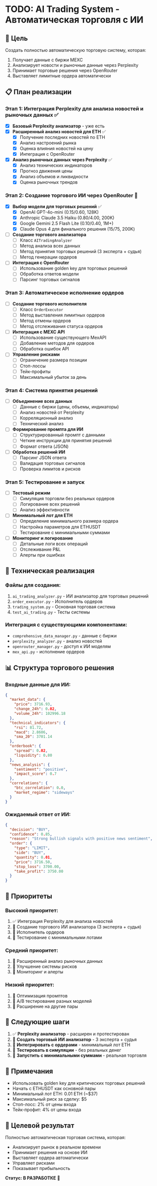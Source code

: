 # TODO: AI Trading System - Автоматическая торговля с ИИ

## 🎯 Цель
Создать полностью автоматическую торговую систему, которая:
1. Получает данные с биржи MEXC
2. Анализирует новости и рыночные данные через Perplexity
3. Принимает торговые решения через OpenRouter
4. Выставляет лимитные ордера автоматически

## 📋 План реализации

### Этап 1: Интеграция Perplexity для анализа новостей и рыночных данных ✅
- [x] **Базовый Perplexity анализатор** - уже есть
- [x] **Расширенный анализ новостей для ETH** ✅
  - [x] Получение последних новостей по ETH
  - [x] Анализ настроений рынка
  - [x] Оценка влияния новостей на цену
  - [x] Интеграция с OpenRouter
- [x] **Анализ рыночных данных через Perplexity** ✅
  - [x] Анализ технических индикаторов
  - [x] Прогноз движения цены
  - [x] Анализ объемов и ликвидности
  - [x] Оценка рыночных трендов

### Этап 2: Создание торгового ИИ через OpenRouter 🔄
- [x] **Выбор модели для торговых решений** ✅
  - [x] OpenAI GPT-4o-mini ($0.15/$0.60, 128K)
  - [x] Anthropic Claude 3.5 Haiku ($0.80/$4.00, 200K)
  - [x] Google Gemini 2.5 Flash Lite ($0.10/$0.40, 1M+)
  - [x] Claude Opus 4 для финального решения ($15/$75, 200K)
- [ ] **Создание торгового анализатора**
  - [ ] Класс `AITradingAnalyzer`
  - [ ] Метод анализа всех данных
  - [ ] Метод принятия торговых решений (3 эксперта + судья)
  - [ ] Метод генерации ордеров
- [ ] **Интеграция с OpenRouter**
  - [ ] Использование golden key для торговых решений
  - [ ] Обработка ответов модели
  - [ ] Парсинг торговых сигналов

### Этап 3: Автоматическое исполнение ордеров
- [ ] **Создание торгового исполнителя**
  - [ ] Класс `OrderExecutor`
  - [ ] Метод выставления лимитных ордеров
  - [ ] Метод отмены ордеров
  - [ ] Метод отслеживания статуса ордеров
- [ ] **Интеграция с MEXC API**
  - [ ] Использование существующего MexAPI
  - [ ] Добавление методов для ордеров
  - [ ] Обработка ошибок API
- [ ] **Управление рисками**
  - [ ] Ограничение размера позиции
  - [ ] Стоп-лоссы
  - [ ] Тейк-профиты
  - [ ] Максимальный убыток за день

### Этап 4: Система принятия решений
- [ ] **Объединение всех данных**
  - [ ] Данные с биржи (цены, объемы, индикаторы)
  - [ ] Анализ новостей от Perplexity
  - [ ] Корреляционный анализ
  - [ ] Технический анализ
- [ ] **Формирование промпта для ИИ**
  - [ ] Структурированный промпт с данными
  - [ ] Четкие инструкции для принятия решений
  - [ ] Формат ответа (JSON)
- [ ] **Обработка решений ИИ**
  - [ ] Парсинг JSON ответа
  - [ ] Валидация торговых сигналов
  - [ ] Проверка лимитов и рисков

### Этап 5: Тестирование и запуск
- [ ] **Тестовый режим**
  - [ ] Симуляция торговли без реальных ордеров
  - [ ] Логирование всех решений
  - [ ] Анализ эффективности
- [ ] **Минимальный лот для ETH**
  - [ ] Определение минимального размера ордера
  - [ ] Настройка параметров для ETHUSDT
  - [ ] Тестирование с минимальными суммами
- [ ] **Мониторинг и логирование**
  - [ ] Детальные логи всех операций
  - [ ] Отслеживание P&L
  - [ ] Алерты при ошибках

## 🔧 Техническая реализация

### Файлы для создания:
1. `ai_trading_analyzer.py` - ИИ анализатор для торговых решений
2. `order_executor.py` - Исполнитель ордеров
3. `trading_system.py` - Основная торговая система
4. `test_ai_trading.py` - Тесты системы

### Интеграция с существующими компонентами:
- `comprehensive_data_manager.py` - данные с биржи
- `perplexity_analyzer.py` - анализ новостей
- `openrouter_manager.py` - доступ к ИИ моделям
- `mex_api.py` - исполнение ордеров

## 📊 Структура торгового решения

### Входные данные для ИИ:
```json
{
  "market_data": {
    "price": 3716.93,
    "change_24h": 0.02,
    "volume_24h": 102996.18
  },
  "technical_indicators": {
    "rsi": 81.72,
    "macd": 2.8606,
    "sma_20": 3701.14
  },
  "orderbook": {
    "spread": 0.02,
    "liquidity": 0.80
  },
  "news_analysis": {
    "sentiment": "positive",
    "impact_score": 0.7
  },
  "correlations": {
    "btc_correlation": 0.0,
    "market_regime": "sideways"
  }
}
```

### Ожидаемый ответ от ИИ:
```json
{
  "decision": "BUY",
  "confidence": 0.85,
  "reason": "Strong bullish signals with positive news sentiment",
  "order": {
    "type": "LIMIT",
    "side": "BUY",
    "quantity": 0.01,
    "price": 3716.50,
    "stop_loss": 3700.00,
    "take_profit": 3750.00
  }
}
```

## 🎯 Приоритеты

### Высокий приоритет:
1. ✅ Интеграция Perplexity для анализа новостей
2. 🔄 Создание торгового ИИ анализатора (3 эксперта + судья)
3. 🔄 Исполнитель ордеров
4. 🔄 Тестирование с минимальными лотами

### Средний приоритет:
1. 🔄 Расширенный анализ рыночных данных
2. 🔄 Улучшение системы рисков
3. 🔄 Мониторинг и алерты

### Низкий приоритет:
1. 🔄 Оптимизация промптов
2. 🔄 A/B тестирование разных моделей
3. 🔄 Расширение на другие пары

## 🚀 Следующие шаги

1. ✅ **Perplexity анализатор** - расширен и протестирован
2. 🔄 **Создать торговый ИИ анализатор** - 3 эксперта + судья
3. 🔄 **Интегрировать с ордерами** - минимальный лот ETH
4. 🔄 **Тестировать в симуляции** - без реальных денег
5. 🔄 **Запустить с минимальными суммами** - реальная торговля

## 📝 Примечания

- Использовать golden key для критических торговых решений
- Начать с ETHUSDT как основной пары
- Минимальный лот ETH: 0.01 ETH (~$37)
- Максимальный риск за сделку: $5
- Стоп-лосс: 2% от цены входа
- Тейк-профит: 4% от цены входа

## 🎉 Целевой результат

Полностью автоматическая торговая система, которая:
- Анализирует рынок в реальном времени
- Принимает решения на основе ИИ
- Выставляет ордера автоматически
- Управляет рисками
- Показывает прибыльность

**Статус: В РАЗРАБОТКЕ** 🚀 